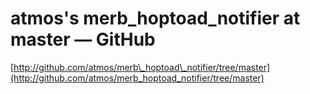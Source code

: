 <!--
id: 54132837
link: http://tumblr.atmos.org/post/54132837/atmoss-merb-hoptoad-notifier-at-master-github
slug: atmoss-merb-hoptoad-notifier-at-master-github
date: Sat Oct 11 2008 16:13:08 GMT-0700 (PDT)
publish: 2008-10-011
tags: 
title: atmos's merb_hoptoad_notifier at master — GitHub
-->


atmos's merb_hoptoad_notifier at master — GitHub
================================================

[http://github.com/atmos/merb\_hoptoad\_notifier/tree/master](http://github.com/atmos/merb_hoptoad_notifier/tree/master)

